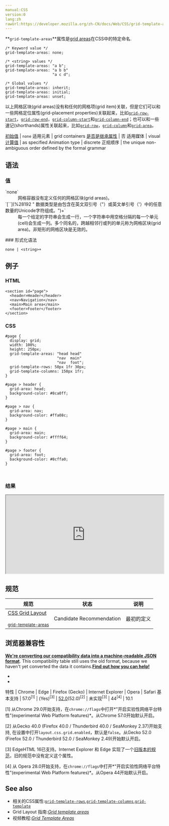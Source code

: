 ```yaml
---
manual:CSS
version:0
lang:zh
rawUrl:https://developer.mozilla.org/zh-CN/docs/Web/CSS/grid-template-areas
---
```






**`grid-template-areas`**属性是[grid areas](%30332 "grid areas: A grid area is one or more grid cells that make up a rectangular area on the grid. Grid areas are created when you place an item using line-based placement or when defining areas using named grid areas.")在CSS中的特定命名.


```
/* Keyword value */
grid-template-areas: none;

/* <string> values */
grid-template-areas: "a b";
grid-template-areas: "a b b"
                     "a c d";

/* Global values */
grid-template-areas: inherit;
grid-template-areas: initial;
grid-template-areas: unset;
```


以上网格区块(grid areas)没有和任何的网格项(grid item)关联，但是它们可以和一些网格定位属性(grid-placement properties)关联起来，比如[`grid-row-start`](%27987 "此页面仍未被本地化, 期待您的翻译!")，[`grid-row-end`](%27986 "此页面仍未被本地化, 期待您的翻译!")，[`grid-column-start`](%27984 "此页面仍未被本地化, 期待您的翻译!")和[`grid-column-end`](%27983 "此页面仍未被本地化, 期待您的翻译!")；也可以和一些速记(shorthands)属性关联起来，比如[`grid-row`](%27985 "此页面仍未被本地化, 期待您的翻译!")，[`grid-column`](%27982 "此页面仍未被本地化, 期待您的翻译!")和[`grid-area`](%27978 "CSS属性 grid-area 为一简写属性，其包含 grid-row-start、grid-column-start、grid-row-end 与 grid-column-end。它可以指定一个网格项目在 网格行 中的大小与位置。方式为明确网格布置的一段线（line）、或一个跨越（span）、亦可不明确任何东西（即为自动）。由此指定网格面（grid area）的边界。")。


[初始值](%28302 "") | `none` 
适用元素 | grid containers 
[是否是继承属性](%28299 "") | 否 
适用媒体 | visual 
[计算值](%28304 "") | as specified 
Animation type | discrete 
正规顺序 | the unique non-ambiguous order defined by the formal grammar 


## 语法<a name="语法"></a>

### 值<a name="值"></a>
<dl><dt id=''>`none`</dt><dd>网格容器没有定义任何的网格区块(grid areas)。</dd><dt id=''>`[`<string>`](%28192 "<string> 数据类型是由包含在英文双引号（"）或英文单引号（'）中的任意数量的Unicode字符组成。")+`</dt><dd>每一个给定的字符串会生成一行，一个字符串中用空格分隔的每一个单元(cell)会生成一列。多个同名的，跨越相邻行或列的单元称为网格区块(grid area)。非矩形的网格区块是无效的。</dd></dl>
### 形式化语法<a name="形式化语法"></a>

```
none | <string>+
```

## 例子<a name="例子"></a>

### HTML<a name="HTML"></a>

```
<section id="page">
  <header>Header</header>
  <nav>Navigation</nav>
  <main>Main area</main>
  <footer>Footer</footer>
</section>
```

### CSS<a name="CSS"></a>

```
#page {
  display: grid;
  width: 100%;
  height: 250px;
  grid-template-areas: "head head"
                       "nav  main"
                       "nav  foot";
  grid-template-rows: 50px 1fr 30px;
  grid-template-columns: 150px 1fr;
}

#page > header {
  grid-area: head;
  background-color: #8ca0ff;
}

#page > nav {
  grid-area: nav;
  background-color: #ffa08c;
}

#page > main {
  grid-area: main;
  background-color: #ffff64;
}

#page > footer {
  grid-area: foot;
  background-color: #8cffa0;
} 
 
 

```

### 结果<a name="结果"></a>


<iframe src='https://mdn.mozillademos.org/zh-CN/docs/Web/CSS/grid-template-areas$samples/例子?revision=1323078' width='100%' height='250px'></iframe>



## 规范<a name="规范"></a>

规范 | 状态 | 说明 
 ---  |  ---  |  ---  | 
[CSS Grid Layout<br></br><small>grid-template-areas</small>](%30438 "") | Candidate Recommendation | 最初的定义 


## 浏览器兼容性<a name="浏览器兼容性"></a>


**[We&#39;re converting our compatibility data into a machine-readable JSON format](%3344 "")**. This compatibility table still uses the old format, because we haven&#39;t yet converted the data it contains.**[Find out how you can help!](%3392 "")**


* 
* 

特性 | Chrome | Edge | Firefox (Gecko) | Internet Explorer | Opera | Safari 
基本支持 | 57.0<sup>[1]</sup> | (Yes)<sup>[3]</sup> | [52.0](%4033 "Released on 2017-03-07.")(52.0)<sup>[2]</sup> | 未实现<sup>[3]</sup> | 44<sup>[4]</sup> | 10.1 





[1] 从Chrome 29.0开始支持，在`chrome://flags`中打开*&quot;开启实验性网络平台特性&quot;(experimental Web Platform features)*。从Chrome 57.0开始默认开启。



[2] 从Gecko 40.0 (Firefox 40.0 / Thunderbird 40.0 / SeaMonkey 2.37)开始支持, 在设置中打开`layout.css.grid.enabled`，默认是`false`。从Gecko 52.0 (Firefox 52.0 / Thunderbird 52.0 / SeaMonkey 2.49)开始默认开启。



[3] EdgeHTML 16已支持。Internet Explorer 和 Edge 实现了一个[旧版本的规范](%30439 "")，旧的规范中没有定义这个属性。



[4] 从 Opera 28.0开始支持，在`chrome://flags`中打开*&quot;开启实验性网络平台特性&quot;(experimental Web Platform features)*。从Opera 44开始默认开启。


## See also<a name="See_also"></a>

* 相关的CSS属性:[`grid-template-rows`](%27991 "此页面仍未被本地化, 期待您的翻译!"),[`grid-template-columns`](%27990 "此页面仍未被本地化, 期待您的翻译!"),[`grid-template`](%27988 "网格模板 (grid-template) CSS属性是一个缩写 (shorthand) 属性，用于定义 grid columns, rows 和areas。")
* Grid Layout 指南:*[Grid template areas](%30336 "")*
* 视频教程:*[Grid Template Areas](%30337 "")*



